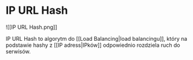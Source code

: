 # IP URL Hash

![[IP URL Hash.png]]

IP URL Hash to algorytm do [[Load Balancing|load balancingu]], który na podstawie hashy z [[IP adress|IPków]] odpowiednio rozdziela ruch do serwisów.